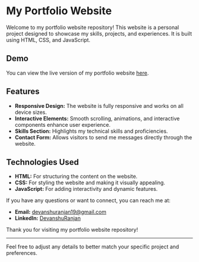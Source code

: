# My Portfolio Website

Welcome to my portfolio website repository! This website is a personal project designed to showcase my skills, projects, and experiences. It is built using HTML, CSS, and JavaScript.

## Demo

You can view the live version of my portfolio website [here](https://yourwebsite.com).

## Features

- **Responsive Design:** The website is fully responsive and works on all device sizes.
- **Interactive Elements:** Smooth scrolling, animations, and interactive components enhance user experience.
- **Skills Section:** Highlights my technical skills and proficiencies.
- **Contact Form:** Allows visitors to send me messages directly through the website.

## Technologies Used

- **HTML:** For structuring the content on the website.
- **CSS:** For styling the website and making it visually appealing.
- **JavaScript:** For adding interactivity and dynamic features.


If you have any questions or want to connect, you can reach me at:

- **Email:** devanshuranjan19@gmail.com
- **LinkedIn:** [DevanshuRanjan](https://www.linkedin.com/in/devanshu-ranjan-52711a227/)

Thank you for visiting my portfolio website repository!

---

Feel free to adjust any details to better match your specific project and preferences.
